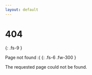 ```yaml
---
layout: default
---
```


# 404
{: .fs-9 }

Page not found :( 
{: .fs-6 .fw-300 }

The requested page could not be found.
